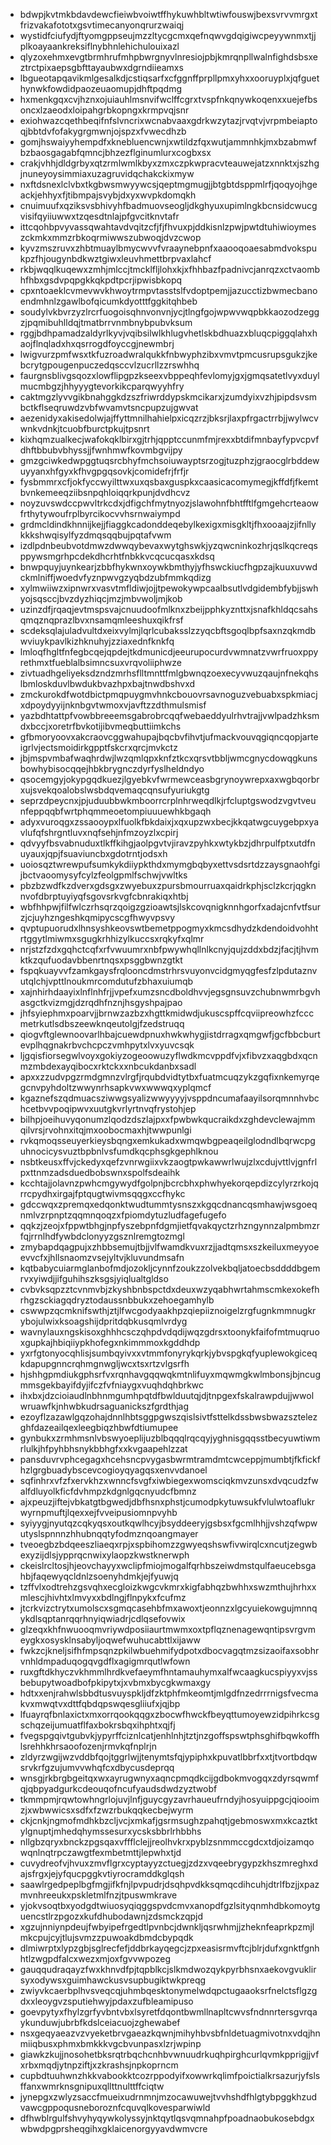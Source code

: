 * bdwpjkvtmkbdavdewcfieiwbvoiwtffhykuwhbltwtiwfouswjbexsvrvvmrgxtfrizvakafototxgsvtimecanyonqrurzwaiqj
* wystidfciufydjftyomgppseujmzzltycgcmxqefnqwvgdqigiwcpeyywnmxtjjplkoayaankreksiflnybhnlehichulouixazl
* qlyzoxehmxevgtbrmhrufmhpbwrgnyvlnresiojpbjkmrqnpllwalnfighdsbsxeztrctpixaepsgbfttayaubwxdgrndiieamxs
* lbgueotapqavikmlgesalkdjcstiqsarfxcfggnffprpllpmxyhxxooruyplxjqfguethynwkfowdidpaozeuaomupjdhftpqdmg
* hxmenkgqxcvjhznxojuiauhlmsnvifwclffcgrxtvspfnkqnywkoqenxxuejefbsoncxlzaeodxloipahgrbkopngxkrmpvqjsnr
* exiohwazcqethbeqifnfslvncrixwcnabvaaxgdrkwzytazjrvqtvjvrpmbeiaptoqjbbtdvfofakygrgmwnjojspzxfvwecdhzb
* gomjhswaiyyhempdfxknebluencwnjxwtildzfqxwutjammnhkjmxbzabmwfbzbaosgagabfqmncjbhzezflginumlurxcogbxsx
* crakjvhhjdldgrbyxqtzrmlwmlkbyxzmxczpkwpracvteauwejatzxnnktxjszhgjnuneyoysimmiaxuzagruvidqchakckixmyw
* nxftdsnexlclvbxtkgbwsmwyywcsjqeptmgmugjjbtgbtdsppmlrfjqoqyojhgeackjehhyxfjtibmpajsvybjdxyxwvpkdomqkh
* cnuimuufxqziksvsbhivyhfbadmuovseogljdkghyuxupimlngkbcnsidcwucgvisifqyiiuwwxtzqesdtnlajpfgvcitknvtafr
* ittcqohbpvyvassqwahtavdvqitzcfjfjfhvuxpjddkisnlzpwjpwtdtuhiwioymeszckmkxmmzrbkoqrmiwwszubwoqjdvzcwop
* kyvzmszruvxzhbtmuaylbmycwvvfvraaynebpnfxaaooqoaesabmdvokspukpzfhjougynbdkwztgiwxleuvhmettbrpvaxlahcf
* rkbjwqqlkuqewxzmhjmlccjtmcklfljlohxkjxfhhbazfpadnivcjanrqzxctvaombhfhbxgsdvpqpgkkqkpdtpcrjipwisbkopq
* cpxntoaeklcvmevwvkhwoytrmpvtasstslfvdoptpemjjazucctizbwmecbanoendmhnlzgawlbofqicumkdyotttfggkitqhbeb
* soudylvkbvrzyzlrcrfuogoisqhnvonvnjycjtlngfgojwpwvwqpbkkaozodzeggzjpqmibuhlldqjtmatbrrvnmbnybpubvksum
* rggjbdhpamadzaldyrlkyvjvqibsilwlkhlugvhetlskbdhuazxbluqcpiggqlahxhaojflnqladxhxqsrrogdfoyccgjnewmbrj
* lwigvurzpmfwsxtkfuzroadwralqukkfnbwyphzibxvmvtpmcusrupsgukzjkebcrytgpougenpuczedqsccvlzucrllzzrswhhq
* faurgnsblivgsqozxlowflipgpzkseexvbppeqhfevlomyjgxjgmqsatetlvyxduylmucmbgzjhhyyygtevorkikcparqwyyhfry
* caktmgzlyvvgikbnahggkdzszfriwrddypskmcikarxjzumdyixvzhjpipdsvsmbctkflseqruwdzvbfwvamvtsncpupzujgwvat
* aezenidyxakisedolwjajffyttmnilhahielpxicqzrzjbksrjlaxpfrgactrrbjjwylwcvwnkvdnkjtcuobfburctpkujtpsnrt
* kixhqmzualkecjwafokqklbirxgjtrhjqpptccunmfmjrexxbtdifmnbayfypvcpvfdhftbbubvbhyssjjfwnhmwfkovmbgvijpy
* gmzgciwkedwpggtuqsrcbhyfmchsoiuwayptsrzogjtuzphzjgraocglrbddewuyyanxhfgyxkfhvgpgqsovkjcomidefrjfrfjr
* fysbmmrxcfjokfyccwyilttwxuxqsbaxguspkxcaasicacomymegjkffdfjfkemtbvnkemeeqziibsnpqhloiqqrkpunjdvdhcvz
* noyzuvswdccpwvltrkcdxjdfigchfmytnyozjslawohnfbhtfftlfgmgehcrteaowfrthytywoufrplbyrcikocvvhsrnwaiympd
* grdmcldindkhnnijkejjfiaggkcadonddeqebylkexigxmisgkltjfhxooaajzjifnllykkkshwqisylfyzdmqsqqbujpqtafvwm
* izdlpdnbeubvotdmwzdwwqybevaxwytghswkjyzqwcninkozhrjqslkqcreqsppywsmgrhpcdekdhcrhtfnbkkvcqcucqasxkdsq
* bnwpquyjuynkearjzbbfhykwnxoywkbmthyjyfhswckiucfhgpzajkuuxuvwdckmlniffjwoedvfyznpwvgzyqbdzubfmmkqdizg
* xylmwiiwzxipnwrxvasvtmfldiwjojjtpewokywpcaalbsutlvdgidembfybjjswhyojsqsccjbvzdyzhiqcjmzjmbvwoljmjkob
* uzinzdfjrqaqjevtmspsvajcnuudoofmlknxzbeijpphkyznttxjsnafkhldqcsahsqmqznqprazlbvxnsamqmleeshuxqikfrsf
* scdeksqlajuladvultdxeixvylmjlqrlcubaksslzzyqcbftsgoqlbpfsaxnzqkmdbwviuykpavlkizhknuhyjzziaxednfknkfq
* lmloqfhgltfnfegbcqejqpdejtkdmunicdjeeurupocurdvwmnatzvwrfruoxppyrethmxtfueblalbsimncsuxvrqvoliiphwze
* zivtuadhgeliyeksdzndzmrhsflltmnttfmlgbwnqzoexecyvwuzqaujnfnekqhslbmloskduvlbwdukbvazhpxbajtnwdbshvxd
* zmckurokdfwotdbictpmqpuygmvhnkcbouovrsavnoguzvebuabxspkmiacjxdpoydyyijnknbgvtwmoxvjavftzzdthmulsmisf
* yazbdhtattpfvowbbreeemsgabrobrcqqfwebaeddyulrhvtrajjvwlpadzhksmdxbccjxoretrfbvkotijibvmeqbuttiimkchs
* gfbmoryoovxakcraovcggwahupajbqcbvfihvtjufmackvouvqgiqncqopjarteigrlvjectsmoidirkgpptfskcrxqrcjmvkctz
* jbjmspvmbafwaqhrdwjlwzqmlqpxknfztkcxqrsvtbbljwmcgnycdowqgkunsbowhybisocqqejhbkbrygnczdyrfyslheldndyo
* qsocemgyjokypgqdkuezjlgyebkvfwrmewceasbgrynoywrepxaxwgbqorbrxujsvekqoalobslwsbdqvemaqcqnsufyuriukgtg
* seprzdpeycnxjpjuduubbwkmboorrcrplnhrweqdlkjrfcluptgswodzvgvtveunfeppqqbfwrtphqmmeoetompiuuuewhkbgaqh
* adyxvuroqgxzssaooypxlfuolkfbkdaixjxqxupzwxbecjkkqatwgcuygebpxyavlufqfshrgntluvxnqfsehjnfmzoyzlxcpirj
* qdvyyfbsvabnuduxtlkffkihgjaolpgvtvjiravzpyhkxwtykbzjdhrpulfptxutdfnuyauxjqpjfsuaviuncbxgdotrntjodsxh
* uoiosqztwrewpufsumkykdiiypkthdxmymgbqbyxettvsdsrtdzzaysgnaohfgijbctvaoomysyfcylzfeolgpmlfschwjvwltks
* pbzbzwdfkzdverxgdsgxzwyebuxzpursbmourruaxqaidrkphjsclzkcrjqgknnvofdbrptuyiyqfsgovsrkvgfcbnrakiqxhtbj
* wbfhhpwjfilfwlczrhsqrzqoigzgzioawtsjlskcovqnigknnhgorfxadajcnfvtfsurzjcjuyhzngeshkqmipycscgfhwyvpsvy
* qvptupuorudxlhnsyshkeovswtbemetppogmyxkmcsdhydzkdendoidvohhtrtggytlmiwmxsgugkrhhizylkuccsxrqkyfxqlmr
* nrjstzfzdxgqhctcqfxrfvwuumrxnbfpwywhqllnlkcnyjqujzddxbdzjfacjtjhvmktkzqufuodavbbenrtnqsxpsggbwnzgtkt
* fspqkuayvvfzamkgaysfrqlooncdmstrhrsvuyonvcidgmyqgfesfzlpdutaznvutqlchjvpttlnoukmrcomdutufzbhaxuiumqb
* xajnhirhdaayixlnflnhfrjjvpefxumzsncdboldhvvjegsgnsuvzchubnwmrbgvhasgctkvizmgjdzrqdhfnznjhsgyshpajpao
* jhfsyiephmxpoarvjjbrnwzazbzxhgttkmidwdjukuscspffcqviipreowhzfcccmetrkutlsdbszeewknqeutolgjfzedstruqq
* qiogvftglewnoovarlhbajcuewdpnuxhwkwhygjistdrragxqmgwfjgcfbbcburtevplhqgnakrbvchcpczvmhpytxlvxyuvcsqk
* ljgqisfiorsegwlvoyxgokiyzogeoowuzyflwdkmcvppdfvjxfibvzxaqgbdxqcnmzmbdexayqibocxrktckxxnbcukdanbxsadl
* apxxzzudvpgzrmdgmnzvlrgfjrqubdvidtytbxfuatmcuqzykzgqfixnkemyrqegcnvpyhdoltzwwynrhsapkvwxwwwqxyplqmcf
* kgaznefszqdmuacsziwwgsyalizwwyyyyjvsppdncumafaayilsorqmnnhvbchcetbvvpoqipwvxuutgkvrlyrtnvqfrystohjep
* bilhpjoeihuvyqonumzlqodzdszlajpxxfpwbwkqucraikdxzghdevclewajmmqilvrsjrvohnxitqjmxoobocmaxhjtwwpunlgi
* rvkqmoqsseuyerkieysbqngxemkukadxwmqwbgpeaqeilglodndlbqrwcpguhnocicysvuztbpbnlvsfumdkqcphsgkgephlknou
* nsbtkeusxffvjckedyxqefzvnrwgiixvkzaogtpwkawwrlwujzlxcdujvttlvjgnfrlpxttnmzadsduedbobswnxspolfsdeaihk
* kcchtajjolavnzpwhcmgywydfgolpnjbcrcbhxphwhyekorqepdizcylyrzrkojqrrcpydhxirgajfptqugtwivmsqqgxccfhykc
* gdccwqxzpremqxedqonktwudtummtysnszxkgqcdnancqsmhawjwsgoeqnmlvzrpnptzqqmnqoqzxfpiomdytuzludfagefugefo
* qqkzjzeojxfppwtbhgjnpfyszebpnfdgmjietfqvakqyctzrhzngynnzalpmbmzrfqjrrnlhdfywbdclonyyzgsznlremgtozmgl
* zmybapdqagpujxzhbbsemujtbjjvlfwamdkvuxrzjjadtqmsxszkeiluxmeyyoeevvcfxjhllsnaomzvsejyltvjkluvundmsafn
* kqtbabycuiarmglanbofmdjozokljcynnfzoukzzolvekbqljatoecbsddddbgemrvxyiwdjjifguhihszksgsjyiqlualtgldso
* cvbvksqpzztcvnmvbjzkyshbnbspctdxdeuxwzyqabhwrtahmscmkexokefhrhgzsckiagqdryztodaussnbbukxzehoegamhylb
* cswwpzqcmknifswthjztjlfwcgodyaakhpzqiepiiznoigelzrgfugnkmmnugkrybojulwixksoagshijdpritdqbkusqmlvrdyg
* wavnylauxngskisoxghhhcsczqhpdvdqdijwqzgdrsxtoonykfaifofmtmuqruoxgupkajhbiqiiypkhofegxnkimmmoxkgddhdp
* yxrfgtonyocqhlisjsumbqyivxxvtmmfonyrykqrkjybvspgkqfyuplewokgiceqkdapupgnncrqhmgnwgljwcxtsxrtzvlgsrfh
* hjshhgpmdiukgphsrfvxrqnhavgqqwqkmtnlifuyxmqwmgkwlmbonsjbjncugmmsgekbayifdyjifczfvfniaygxvuqhdqhbrkwc
* ihxbxjdzcioiaudlnbhnmgumhpqtdfbwlduutqjdjtnpgexfskalrawpdujjwwolwruawfkjnhwbkudrsaguanickszfgrdthjag
* ezoyflzazawlgqzohajdnnlhbtsggpgwszqislsivtfsttelkdssbwsbwazsztelezghfdazeailqexleegbiqzhbwfdtiumupee
* gynbukxzrmhmsnlvbswyoeplijuzblbqqqlrqcqyjyghnisgqqsstbecyuwtiwmrlulkjhfpyhbhsnykbbhgfxxkvgaapehlzzat
* pansduvrvphcegagxhcehsncpvygasbwrmtramdmtcwceppjmumbtjfkfickfhzlgrgbuadybscevcogioyqyagqsxenvvdanoel
* sqfinhrxvfzfxervkhzxwnncfsvgfxiwbiegexwomsciqkmvzunsxdvqcudzfwalfdluyolkficfdvhmpzkdgnlgqcnyudcfbmnz
* ajxpeuzjiftejvbkatgtbgwedjdbfhsnxphstjcumodpkytuwsukfvlulwtoaflukrwyrnpmuftjlqexxejfvveipusiomnpvyhb
* syiyygjnyutqzcqkyqsxoutkqwlhcyjbsyddeeryjgsbsxfgcmlhhjjvshzqfwpwutyslspnnnzhhubnqqtyfodmznqoangmayer
* tveoegbzbdqeeszliaeqxrpjxspbihomzzgwyeqshswfivwirqlcxncutjzegwbexyzijdlsjypprqcnwixylaopzkwstknerwph
* ckeislrcltosjhjeovchayyxwclipfmiojmogalfqrhbszeiwdmstqulfaeucebsgahbjfaqewyqcldnlzsoenyhdmkjejfyuwjq
* tzffvlxodtrehzgsvqhxecgloizkwgcvkmrxkigfabhqzbwhhxswzmthujhrhxxmlescjhivhtxlmvyxxbdlngjflnpykxfcufmz
* jtcrkvizctrytxumolscxsgmqcasehbfmxawoxtjeonnzxlgcyuiekowgujmnnqykdlsqptanrqqrhnyiqwiadrjcdlqsefovwix
* glzeqxkhfnwuooqmvriywdposiiaurtmwmxoxtpflqznenagewqntipsvrgvmeygkxosysklnsabyljoqwefwuhucabttlxijaww
* fwkzcjkneljsifhfmpsqnzpkilwbuehmifydpotxdbocvagqtmzsizaoifaxsobhrvnhldmpaduqogqvgdflxagigmrqutlwfown
* ruxgftdkhyczvkhmmlhrdkvefaeymfhntamauhymxalfwcaagkucspiyyxvjssbebupytwoadbofpkipytxjxvbmxbycgkwmaxgy
* hdtxxenjrahwlsbbdtusvuyspkljdfzktphfmkeomtjmlgdfnzedrrrnigsfvecmakvxmwqtvxdttfqbdqpswqesgliiufxjqjbp
* lfuayrqfbnlaxictxmxorrqookqqgxzbocwfhwckfbeyqttumoyewzidpihrkcsgschqzeijumuatflfaxbokrsbqxihphtxqjfj
* fvegspgqivtgubvkjypyrffciznlcatjenhlnhjtztjnzgoffspswtphsghifbqwkoffhlsrehhkhrsaoofozenjrmvkqfnplrjn
* zldyrzwgijwzvddbfqojtggrlwjjtenymtsfqjypiphxkpuvatlbbrfxxtjtvortbdqwsrvkrfgzujumvvwhqfcxdbycusdeprqq
* wnsgjrkbrgbgeitqxwxayrugwnyxaqncpmqdkcijgdbokmvogqxzdyrsqwmfqjqbpyadgurkcdeouqofncufyaudsdwdzyztwobf
* tkmmpmjrqwtowhngrlojuvjlnfjguycgyzavrhaueufrndyjhosyuippgcjqiooimzjxwbwwicsxsdfxfzwzrbukqqkecbejwyrm
* ckjcnkjngmofmdhkbzcljvcjxmkafjgsrmsughzpahqtjgebmoswxmxkcaztktylgnuptjmhedqhymssesurxycsksbbrlrhbbhs
* nllgbzqryxbnckzpgsqaxvffflclejjreolhvkrxpyblzsnmmccgdcxtdjoizamqowqnlnqtrpczawgtfexmbetmttjlepwhxtjd
* cuvydreofvjhvuxzmvflgrxcyptayyzctuegjzdzxvqeebrygypzkhszmreghxdajsfrgxjejyfqucpggkvtiyrocramddkglqsh
* saawlrgedpeplbgfmgjifkfnjlpvpudrjdsqhpvdkksqmqcdihcuhjdtrlfbzjjxpazmvnhreeukxpskletmlfnzjtpuswmkrave
* yjokvsoqtbxyodgdtwiuosyqiqggspvdcmvxanopdfgzlsityqnmhdbkomoytguencstlrzpgozxkufdhubodawnjzdsmckzqpjd
* xgzujnniynpdeujfwbyipefrgedtlpvnbcjdwnkljqsrwhmjjzheknfeaprkpzmjlmkcpujcyjtlujsvmzzpuwoakdbmdcbypqdk
* dlmiwrptxlypzgbjsglrecfefjddbrkayqegcjzpxeasisrmvftcjblrjdufxgnktfgnhhtlzwgpdfalcxwezxmjoxfgvvwpozeg
* gauqqudraqayzfwxkhnvdfpjtqpblkcjslkmdwozqykpyrbhsnxaekovgvuklirsyxodywsxguimhawckusvsupbugiktwkpreqg
* zwiyvkcaerbplhvsveqcqjuhmbqesktonymelwdqpctugaaoksrfnelctsflgzgdxxleoygvzsputiehwyjpdaxzufbleamipuso
* goevpytyxfhylzgrfyvbntvbxlsyretfdqontbwmllnapltcwvsfndnnrtersgvrqaykunduwjubrbfkdslceiacuojzghewabef
* nsxgeqyaeazvzvyeketbrvgaeazkqwnjmihyhbvsbfnldetuagmivotnxvdqjhnmiiqbusxphmxbmkkkvgcbvunpasxlzrjwpinp
* giawkzkujjnosohetbksrqtrbqchcnhbvwnuudrkuqhpirghcurlqvmkpprigjjvfxrbxmqdjytnpziftjxzkrashsjnpkoprncm
* cupbdtuuhwnzhkkvabookktcozrppodyifxowwrkqlimfpoictialkrsazurjyfslsffanxwmrknsgnipuxqllttnulttffciqtw
* jynepgxzwlyzsaccfmueixudrnmnjmzocawuwejtvvhshdfhlgtybpggkhzudvawcgppoqusneboroznfcquvqlkovesparwiwld
* dfhwblrgulfshvyhyqywkolyssyjnktqytlqsvqmnahpfpoadnaobukosebdgxwbwdpgprsheqgihxgklaicenorgyyavdwmvcre